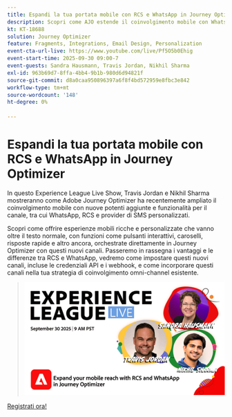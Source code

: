 ```yaml
---
title: Espandi la tua portata mobile con RCS e WhatsApp in Journey Optimizer
description: Scopri come AJO estende il coinvolgimento mobile con WhatsApp, RCS e SMS, esperienze ricche, interattive e personalizzate.
kt: KT-18688
solution: Journey Optimizer
feature: Fragments, Integrations, Email Design, Personalization
event-cta-url-live: https://www.youtube.com/live/Pf5O5b0Ehig
event-start-time: 2025-09-30 09:00-7
event-guests: Sandra Hausmann, Travis Jordan, Nikhil Sharma
exl-id: 963b69d7-8ffa-4bb4-9b1b-980d6d94821f
source-git-commit: d8a0caa950896397a6f8f4bd572959e8fbc3e842
workflow-type: tm+mt
source-wordcount: '148'
ht-degree: 0%

---
```


# Espandi la tua portata mobile con RCS e WhatsApp in Journey Optimizer

In questo Experience League Live Show, Travis Jordan e Nikhil Sharma mostreranno come Adobe Journey Optimizer ha recentemente ampliato il coinvolgimento mobile con nuove potenti aggiunte e funzionalità per il canale, tra cui WhatsApp, RCS e provider di SMS personalizzati.

Scopri come offrire esperienze mobili ricche e personalizzate che vanno oltre il testo normale, con funzioni come pulsanti interattivi, caroselli, risposte rapide e altro ancora, orchestrate direttamente in Journey Optimizer con questi nuovi canali. Passeremo in rassegna i vantaggi e le differenze tra RCS e WhatsApp, vedremo come impostare questi nuovi canali, incluse le credenziali API e i webhook, e come incorporare questi canali nella tua strategia di coinvolgimento omni-channel esistente.

> ![Mostra banner](../assets/30Sept2025_WebBanner.png)

[Registrati ora!](https://engage.adobe.com/ExpLeagueLive-250930.html)

